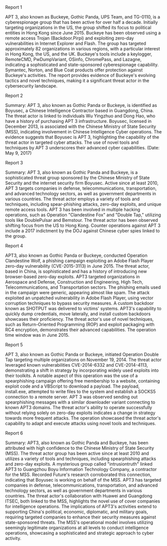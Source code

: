 
Report 1

APT 3, also known as Buckeye, Gothic Panda, UPS Team, and TG-0110, is a cyberespionage group that has been active for over half a decade. Initially targeting organizations in the US, the group shifted its focus to political entities in Hong Kong since June 2015. Buckeye has been observed using a remote access Trojan (Backdoor.Pirpi) and exploiting zero-day vulnerabilities in Internet Explorer and Flash. The group has targeted approximately 82 organizations in various regions, with a particular interest in Hong Kong, the US, and the UK. Buckeye's tools include a keylogger, RemoteCMD, PwDumpVariant, OSinfo, ChromePass, and Lazagne, indicating a sophisticated and state-sponsored cyberespionage capability. Symantec, Norton, and Blue Coat products offer protection against Buckeye's activities. The report provides evidence of Buckeye's evolving tactics and novel techniques, making it a significant threat actor in the cybersecurity landscape.





Report 2

Summary: APT 3, also known as Gothic Panda or Buckeye, is identified as Boyusec, a Chinese Intelligence Contractor based in Guangdong, China. The threat actor is linked to individuals Wu Yingzhuo and Dong Hao, who have a history of purchasing APT 3 infrastructure. Boyusec, licensed in December 2013, is associated with the Chinese Ministry of State Security (MSS), indicating involvement in Chinese Intelligence Cyber operations. The evidence suggests that Boyusec is APT 3, highlighting the capability of the threat actor in targeted cyber attacks. The use of novel tools and techniques by APT 3 underscores their advanced cyber capabilities. (Date: May 9, 2017)





Report 3

Summary:
APT 3, also known as Gothic Panda and Buckeye, is a sophisticated threat group sponsored by the Chinese Ministry of State Security and the internet security firm Boyusec. Active since at least 2010, APT 3 targets companies in defense, telecommunications, transportation, and advanced technology sectors, as well as government departments in various countries. The threat actor employs a variety of tools and techniques, including spear-phishing attacks, zero-day exploits, and unique remote access tools. APT 3 has been involved in multiple hacking operations, such as Operation "Clandestine Fox" and "Double Tap," utilizing tools like DoublePulsar and Bemstour. The threat actor has been observed shifting focus from the US to Hong Kong. Counter operations against APT 3 include a 2017 indictment by the DOJ against Chinese cyber spies linked to the group.





Report 4

APT3, also known as Gothic Panda or Buckeye, conducted Operation Clandestine Wolf, a phishing campaign exploiting an Adobe Flash Player zero-day vulnerability (CVE-2015-3113) in June 2015. The threat actor, based in China, is sophisticated and has a history of introducing new browser-based zero-day exploits. APT3 targeted organizations in Aerospace and Defense, Construction and Engineering, High Tech, Telecommunications, and Transportation sectors. The phishing emails used in the campaign were generic, appearing almost like spam. The attack exploited an unpatched vulnerability in Adobe Flash Player, using vector corruption techniques to bypass security measures. A custom backdoor known as SHOTPUT was delivered to victims' systems. APT3's capability to quickly dump credentials, move laterally, and install custom backdoors showcases their proficiency. The threat actor's use of novel techniques, such as Return-Oriented Programming (ROP) and exploit packaging with RC4 encryption, demonstrates their advanced capabilities. The operation time window was in June 2015.





Report 5

APT 3, also known as Gothic Panda or Buckeye, initiated Operation Double Tap targeting multiple organizations on November 19, 2014. The threat actor leveraged known vulnerabilities CVE-2014-6332 and CVE-2014-4113, demonstrating a shift in strategy by incorporating widely used exploits into their toolkits. A notable aspect of this operation was the use of a spearphishing campaign offering free membership to a website, containing exploit code and a VBScript to download a payload. The payload, install.exe, attempted to write files to the system and establish a SOCKS5 connection to a remote server. APT 3 was observed sending out spearphishing messages with a similar downloader variant connecting to known APT3 domains. The threat actor's ability to operate successfully without relying solely on zero-day exploits indicates a change in strategy towards more frequent attacks. The operation showcased the threat actor's capability to adapt and execute attacks using novel tools and techniques.





Report 6

Summary:
APT3, also known as Gothic Panda and Buckeye, has been attributed with high confidence to the Chinese Ministry of State Security (MSS). The threat actor group has been active since at least 2010 and utilizes a variety of tools and techniques, including spearphishing attacks and zero-day exploits. A mysterious group called "intrusiontruth" linked APT3 to Guangzhou Boyu Information Technology Company, a contractor for the MSS. Recorded Future's research corroborated this connection, indicating that Boyusec is working on behalf of the MSS. APT3 has targeted companies in defense, telecommunications, transportation, and advanced technology sectors, as well as government departments in various countries. The threat actor's collaboration with Huawei and Guangdong ITSEC, both linked to the MSS, highlights the novel use of cover companies for intelligence operations. The implications of APT3's activities extend to supporting China's political, economic, diplomatic, and military goals, requiring targeted companies to enhance their security measures against state-sponsored threats. The MSS's operational model involves utilizing seemingly legitimate organizations at all levels to conduct intelligence operations, showcasing a sophisticated and strategic approach to cyber activity.


